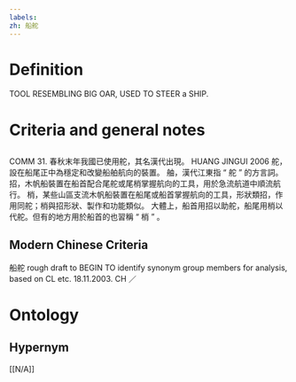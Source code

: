 ```yaml
---
labels: 
zh: 船舵
---
```


# Definition
TOOL RESEMBLING BIG OAR, USED TO STEER a SHIP.
# Criteria and general notes
## 
COMM 31. 春秋末年我國已使用舵，其名漢代出現。
HUANG JINGUI 2006
舵，設在船尾正中為穩定和改變船舶航向的裝置。
舳，漢代江東指 “ 舵 ” 的方言詞。
招，木帆船裝置在船首配合尾舵或尾梢掌握航向的工具，用於急流航道中順流航行。
梢，某些山區支流木帆船裝置在船尾或船首掌握航向的工具，形狀類招，作用同舵；梢與招形狀、製作和功能類似。
大體上，船首用招以助舵，船尾用梢以代舵。但有的地方用於船首的也習稱 “ 梢 ” 。
## Modern Chinese Criteria
船舵
rough draft to BEGIN TO identify synonym group members for analysis, based on CL etc. 18.11.2003. CH ／
# Ontology

## Hypernym
[[N/A]]